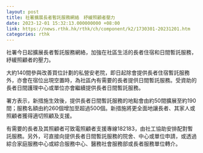 ```yaml
---
layout: post
title: 社署擴展長者暫託服務網絡　紓緩照顧者壓力
date: 2023-12-01 15:32:13.000000000 +08:00
link: https://news.rthk.hk/rthk/ch/component/k2/1730301-20231201.htm
categories: rthk
---
```


社署今日起擴展長者暫託服務網絡，加強在社區生活的長者住宿和日間暫託服務，紓緩照顧者的壓力。

大約140間參與改善買位計劃的私營安老院，即日起除會提供長者住宿暫託服務外，亦會在宿位出現空置時，為社區內有需要的長者提供日間暫託服務。受資助的長者日間護理中心或單位亦會繼續提供長者日間暫託服務。

署方表示，新措施生效後，提供長者日間暫託服務的地點會由約50間擴展至約190間；服務名額由約260個增加至超過500個。新措施將更全面地讓長者、其家人或照顧者獲得適切照顧及支援。

有需要的長者及其照顧者可致電照顧者支援專線182183，由社工協助安排配對暫託服務。另外，可直接向提供長者日間暫託服務的院舍、中心或單位申請，或透過綜合家庭服務中心或綜合服務中心、醫務社會服務部或長者服務單位轉介。
